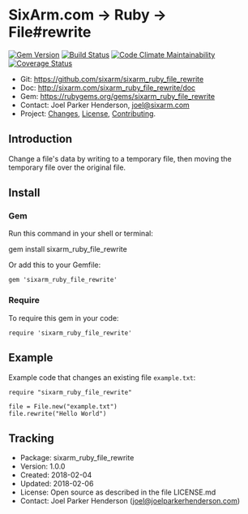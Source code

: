 # SixArm.com → Ruby → <br> File#rewrite

<!--header-open-->

[![Gem Version](https://badge.fury.io/rb/sixarm_ruby_file_rewrite.svg)](http://badge.fury.io/rb/sixarm_ruby_file_rewrite)
[![Build Status](https://travis-ci.org/SixArm/sixarm_ruby_file_rewrite.png)](https://travis-ci.org/SixArm/sixarm_ruby_file_rewrite)
[![Code Climate Maintainability](https://api.codeclimate.com/v1/badges/$id/maintainability)](https://codeclimate.com/github/SixArm/$dir/maintainability)
[![Coverage Status](https://coveralls.io/repos/SixArm/sixarm_ruby_file_rewrite/badge.svg?branch=master&service=github)](https://coveralls.io/github/SixArm/sixarm_ruby_file_rewrite?branch=master)

* Git: <https://github.com/sixarm/sixarm_ruby_file_rewrite>
* Doc: <http://sixarm.com/sixarm_ruby_file_rewrite/doc>
* Gem: <https://rubygems.org/gems/sixarm_ruby_file_rewrite>
* Contact: Joel Parker Henderson, <joel@sixarm.com>
* Project: [Changes](CHANGES.md), [License](LICENSE.md), [Contributing](CONTRIBUTING.md).

<!--header-shut-->

## Introduction

Change a file's data by writing to a temporary file, then moving the temporary file over the original file.


<!--install-opent-->

## Install

### Gem

Run this command in your shell or terminal:

gem install sixarm_ruby_file_rewrite

Or add this to your Gemfile:

    gem 'sixarm_ruby_file_rewrite'

### Require

To require this gem in your code:

    require 'sixarm_ruby_file_rewrite'

<!--install-shut-->


## Example

Example code that changes an existing file `example.txt`:

    require "sixarm_ruby_file_rewrite"

    file = File.new("example.txt")
    file.rewrite("Hello World")


## Tracking

* Package: sixarm_ruby_file_rewrite
* Version: 1.0.0
* Created: 2018-02-04
* Updated: 2018-02-06
* License: Open source as described in the file LICENSE.md
* Contact: Joel Parker Henderson (joel@joelparkerhenderson.com)
